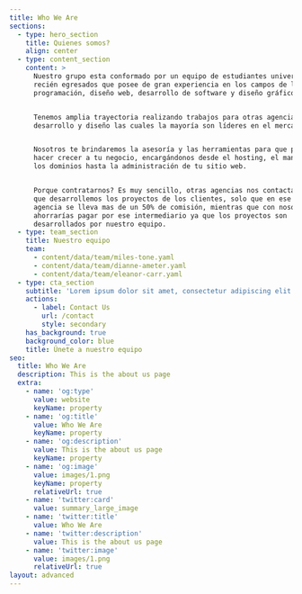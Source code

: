 ```yaml
---
title: Who We Are
sections:
  - type: hero_section
    title: Quienes somos?
    align: center
  - type: content_section
    content: >
      Nuestro grupo esta conformado por un equipo de estudiantes universitarios
      recién egresados que posee de gran experiencia en los campos de la
      programación, diseño web, desarrollo de software y diseño gráfico 


      Tenemos amplia trayectoria realizando trabajos para otras agencias de
      desarrollo y diseño las cuales la mayoría son líderes en el mercado.


      Nosotros te brindaremos la asesoría y las herramientas para que puedas
      hacer crecer a tu negocio, encargándonos desde el hosting, el manejo de
      los dominios hasta la administración de tu sitio web.


      Porque contratarnos? Es muy sencillo, otras agencias nos contactan para
      que desarrollemos los proyectos de los clientes, solo que en ese caso la
      agencia se lleva mas de un 50% de comisión, mientras que con nosotros te
      ahorrarías pagar por ese intermediario ya que los proyectos son
      desarrollados por nuestro equipo.
  - type: team_section
    title: Nuestro equipo
    team:
      - content/data/team/miles-tone.yaml
      - content/data/team/dianne-ameter.yaml
      - content/data/team/eleanor-carr.yaml
  - type: cta_section
    subtitle: 'Lorem ipsum dolor sit amet, consectetur adipiscing elit.'
    actions:
      - label: Contact Us
        url: /contact
        style: secondary
    has_background: true
    background_color: blue
    title: Únete a nuestro equipo
seo:
  title: Who We Are
  description: This is the about us page
  extra:
    - name: 'og:type'
      value: website
      keyName: property
    - name: 'og:title'
      value: Who We Are
      keyName: property
    - name: 'og:description'
      value: This is the about us page
      keyName: property
    - name: 'og:image'
      value: images/1.png
      keyName: property
      relativeUrl: true
    - name: 'twitter:card'
      value: summary_large_image
    - name: 'twitter:title'
      value: Who We Are
    - name: 'twitter:description'
      value: This is the about us page
    - name: 'twitter:image'
      value: images/1.png
      relativeUrl: true
layout: advanced
---
```

